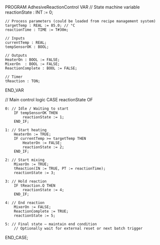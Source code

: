 PROGRAM AdhesiveReactionControl
VAR
    // State machine variable
    reactionState : INT := 0;

    // Process parameters (could be loaded from recipe management system)
    targetTemp : REAL := 85.0; // °C
    reactionTime : TIME := T#30m;

    // Inputs
    currentTemp : REAL;
    tempSensorOK : BOOL;

    // Outputs
    HeaterOn : BOOL := FALSE;
    MixerOn  : BOOL := FALSE;
    ReactionComplete : BOOL := FALSE;

    // Timer
    tReaction : TON;

END_VAR

// Main control logic
CASE reactionState OF

    0: // Idle / Waiting to start
        IF tempSensorOK THEN
            reactionState := 1;
        END_IF;

    1: // Start heating
        HeaterOn := TRUE;
        IF currentTemp >= targetTemp THEN
            HeaterOn := FALSE;
            reactionState := 2;
        END_IF;

    2: // Start mixing
        MixerOn := TRUE;
        tReaction(IN := TRUE, PT := reactionTime);
        reactionState := 3;

    3: // Hold reaction
        IF tReaction.Q THEN
            reactionState := 4;
        END_IF;

    4: // End reaction
        MixerOn := FALSE;
        ReactionComplete := TRUE;
        reactionState := 5;

    5: // Final state – maintain end condition
        // Optionally wait for external reset or next batch trigger
END_CASE;
